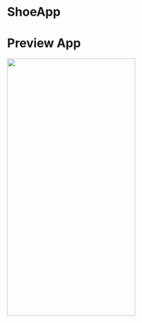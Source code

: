 # ShoeApp
# Preview App
<img src="https://github.com/teju412/ShoeApp/assets/18598946/a4e53696-646c-4071-8217-defa1c31fd29.png)" width="300" height="600"/>



